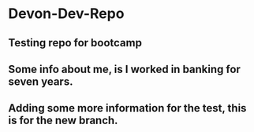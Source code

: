 # Devon-Dev-Repo
## Testing repo for bootcamp
## Some info about me, is I worked in banking for seven years.
## Adding some more information for the test, this is for the new branch.
